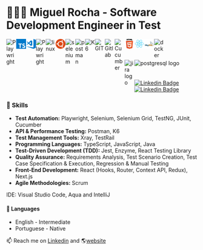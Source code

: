 # 👨🏻‍💻 Miguel Rocha - Software Development Engineer in Test

<div>
    <img align="left" title="Playwright" alt="Playwright" width="26px" style="max-width: 100%; margin-bottom: 4px;" src="https://playwright.dev/img/playwright-logo.svg"/>
    <img align="left" title="typescript" alt="typescript" width="26px" style="max-width: 100%; margin-bottom: 4px;" src="./assets/typescript.png"/>
    <img align="left" title="Visual Studio Code" alt="Visual Studio Code" width="26px" style="max-width: 100%; margin-bottom: 4px;" src="./assets/visual-studio-code.png"/>
<img align="left" title="Aqua" alt="Playwright" width="26px" style="max-width: 100%; margin-bottom: 4px;" src="https://miro.medium.com/v2/resize:fit:656/1*Sb713qje35vXZJ3kNqOgFg.png"/>
    <img align="left" src="https://upload.wikimedia.org/wikipedia/commons/thumb/f/f1/Icons8_flat_linux.svg/1200px-Icons8_flat_linux.svg.png" width="26" alt="linux" style="max-width: 100%; margin-bottom: 4px;">
    <img align="left" title="" alt="Linux" width="26px" style="max-width: 100%; margin-bottom: 4px;" src="./assets/ubuntu.png"/>
    <img align="left" src="https://seeklogo.com/images/S/selenium-logo-A1B53CEFB0-seeklogo.com.png" width="26" alt="selenium" style="max-width: 100%; margin-bottom: 4px;" />
    <img align="left" src="https://www.svgrepo.com/show/354202/postman-icon.svg" width="26" alt="postman" style="max-width: 100%; margin-bottom: 4px;">
    <img align="left" src="https://upload.wikimedia.org/wikipedia/commons/thumb/e/ef/K6-logo.svg/374px-K6-logo.svg.png?20200330143628" width="26" alt="K6" style="max-width: 100%; margin-bottom: 4px;">
<img align="left" src="https://camo.githubusercontent.com/b943e77d13421b90975fa40548a612d67f10678db82a5e940c4fed2c2f941084/68747470733a2f2f75706c6f61642e77696b696d656469612e6f72672f77696b6970656469612f636f6d6d6f6e732f7468756d622f332f33662f4769745f69636f6e2e7376672f3130323470782d4769745f69636f6e2e7376672e706e67" width="26" alt="GIT" style="max-width: 100%; margin-bottom: 4px;">
<img align="left" src="https://camo.githubusercontent.com/cfea5f5a292f568933300c41e659fd58d5a71c5153b46a92ea6fbdf8f4444a02/68747470733a2f2f63646e2e6a7364656c6976722e6e65742f67682f64657669636f6e732f64657669636f6e2f69636f6e732f6769746c61622f6769746c61622d6f726967696e616c2e737667" width="26" alt="Gitlab" style="max-width: 100%; margin-bottom: 4px;">
<img align="left" src="https://camo.githubusercontent.com/e268d45defe04f6d9ca541ae4258663eaa51284e72b054c6aad5656fec2c37b0/68747470733a2f2f692e70696e696d672e636f6d2f6f726967696e616c732f38372f65382f34392f38376538343931636464356565356461636633303539663063303833326365372e706e67" width="26" alt="Cucumber" style="max-width: 100%; margin-bottom: 4px;">
    <img align="left" title="html" alt="html" width="26px" style="max-width: 100%; margin-bottom: 4px;" src="./assets/html.png"/>
    <!--<img align="left" title="css" alt="css" width="26px" style="max-width: 100%; margin-bottom: 4px;" src="./assets/css.png"/>-->
    <!--<img align="left" title="sass" alt="sass" width="26px" style="max-width: 100%; margin-bottom: 4px;" src="./assets/sass.png"/>-->
    <img align="left" title="react" alt="react" width="26px" style="max-width: 100%; margin-bottom: 4px;" src="./assets/react.png"/>
    <img align="left" title="mysql" alt="mysql" width="26px" style="max-width: 100%; margin-bottom: 4px;" src="./assets/mysql.png"/>
    <!--<img align="left" src="https://cdn.jsdelivr.net/gh/devicons/devicon/icons/apache/apache-original.svg" width="26" alt="apache" style="max-width: 100%; margin-bottom: 4px;">-->
    <img align="left" src="https://cdn.jsdelivr.net/gh/devicons/devicon/icons/docker/docker-original.svg"width="26" alt="docker" style="max-width: 100%; margin-bottom: 4px;">
    <img src="https://cdn.jsdelivr.net/gh/devicons/devicon/icons/postgresql/postgresql-original.svg" width="26" alt="postgresql logo" style="max-width: 100%; margin-bottom: 4px;"/>
<img align="left" src="https://cdn.jsdelivr.net/gh/devicons/devicon/icons/jira/jira-original.svg" width="26" alt="jira logo"  style="max-width: 100%; margin-bottom: 4px;">
    <br/>
</div>

<br/>

[![Linkedin Badge](https://img.shields.io/badge/-Github-black?style=flat-square&logo=Github&logoColor=white&link=https://github.com/amsrocha2020)](https://github.com/amsrocha2020) [![Linkedin Badge](https://img.shields.io/badge/-LinkedIn-blue?style=flat-square&logo=Linkedin&logoColor=white&link=https://www.linkedin.com/in/antoniorocha/)](https://www.linkedin.com/in/antoniorocha/)


### 🚀 Skills

- <b>Test Automation:</b> Playwright, Selenium, Selenium Grid, TestNG, JUnit, Cucumber
- <b>API & Performance Testing:</b> Postman, K6
- <b>Test Management Tools:</b> Xray, TestRail
- <b>Programming Languages:</b> TypeScript, JavaScript, Java
- <b>Test-Driven Development (TDD):</b> Jest, Enzyme, React Testing Library
- <b>Quality Assurance:</b> Requirements Analysis, Test Scenario Creation, Test Case Specification & Execution, Regression & Manual Testing
- <b>Front-End Development:</b> React (Hooks, Router, Context API, Redux), Next.js
- <b>Agile Methodologies:</b> Scrum

IDE: Visual Studio Code, Aqua and IntelliJ


#### 💬 Languages

- English - Intermediate
- Portuguese - Native


📫 Reach me on [Linkedin](https://www.linkedin.com/in/antoniorocha/) and 🌎[website](https://antoniorocha.pt)
